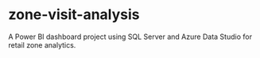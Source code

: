 # zone-visit-analysis
A Power BI dashboard project using SQL Server and Azure Data Studio for retail zone analytics.

